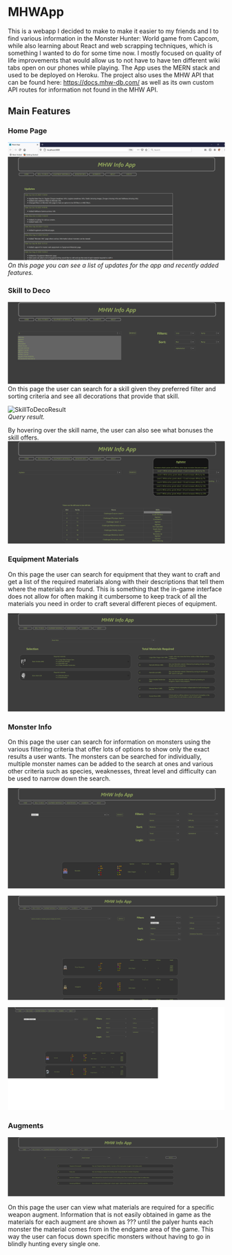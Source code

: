 # MHWApp
This is a webapp I decided to make to make it easier to my friends and I to find various information in the Monster Hunter: World game from Capcom, while also learning about React and web scrapping techniques, which is something I wanted to do for some time now. I mostly focused on quality of life improvements that would allow us to not have to have ten different wiki tabs open on our phones while playing. The App uses the MERN stack and used to be deployed on Heroku. The project also uses the MHW API that can be found here: https://docs.mhw-db.com/ as well as its own custom API routes for information not found in the MHW API.

## Main Features

### Home Page
![HomePage](./mhw-app/Screenshots/HomePage.png)</br>
*On this page you can see a list of updates for the app and recently added features.*</br>

### Skill to Deco
![SkillToDecoBase](./mhw-app/Screenshots/SkillToDecoBase1.png)</br>
On this page the user can search for a skill given they preferred filter and sorting criteria and see all decorations that provide that skill. </br>

![SkillToDecoResult](./Screenshots/SkillToDecoResult.png)</br>
*Query result.*</br>

By hovering over the skill name, the user can also see what bonuses the skill offers. </br>
![SkillToDecoHover](./mhw-app/Screenshots/SkillToDecoHover.png)</br>

### Equipment Materials
On this page the user can search for equipment that they want to craft and get a list of the required materials along with their descriptions that tell them where the materials are found. This is something that the in-game interface does not allow for often making it cumbersome to keep track of all the materials you need in order to craft several different pieces of equipment. </br>

![EquipmentMaterials](./mhw-app/Screenshots/EquipmentMaterials.png)</br>

### Monster Info
On this page the user can search for information on monsters using the various filtering criteria that offer lots of options to show only the exact results a user wants. The monsters can be searched for individually, multiple monster names can be added to the search at ones and various other criteria such as species, weaknesses, threat level and difficulty can be used to narrow down the search. </br>

![MonsterInfoSingle](./mhw-app/Screenshots/MonsterInfoSingle.png)</br>


![MonsterInfoMulti](./mhw-app/Screenshots/MonsterInfoMultiple.png)</br>

![MonsterInfoMulti2](./mhw-app/Screenshots/MonsterInfoMulti2.png)</br>


### Augments
![Augments](./mhw-app/Screenshots/Augments.png)</br>

On this page the user can view what materials are required for a specific weapon augment. Information that is not easily obtained in game as the materials for each augment are shown as ??? until the palyer hunts each monster the material comes from in the endgame area of the game. This way the user can focus down specific monsters without having to go in blindly hunting every single one. </br>
